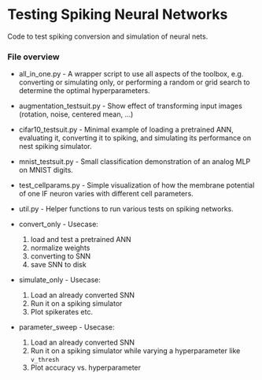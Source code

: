# Testing Spiking Neural Networks

Code to test spiking conversion and simulation of neural nets.

### File overview

* all_in_one.py - A wrapper script to use all aspects of the toolbox, e.g. converting or simulating only, or performing a random or grid search to determine the optimal hyperparameters.
* augmentation_testsuit.py - Show effect of transforming input images (rotation, noise, centered mean, ...)
* cifar10_testsuit.py - Minimal example of loading a pretrained ANN, evaluating it, converting it to
    spiking, and simulating its performance on nest spiking simulator.
* mnist_testsuit.py - Small classification demonstration of an analog MLP on MNIST digits.
* test_cellparams.py - Simple visualization of how the membrane potential of one IF neuron varies with
    different cell parameters.
* util.py - Helper functions to run various tests on spiking networks.
* convert_only - Usecase:
	1. load and test a pretrained ANN
	2. normalize weights
	3. converting to SNN
	4. save SNN to disk
* simulate_only - Usecase:
	1. Load an already converted SNN
	2. Run it on a spiking simulator
	3. Plot spikerates etc.


* parameter_sweep - Usecase:
	1. Load an already converted SNN
	2. Run it on a spiking simulator while varying a hyperparameter like `v_thresh`
	3. Plot accuracy vs. hyperparameter

